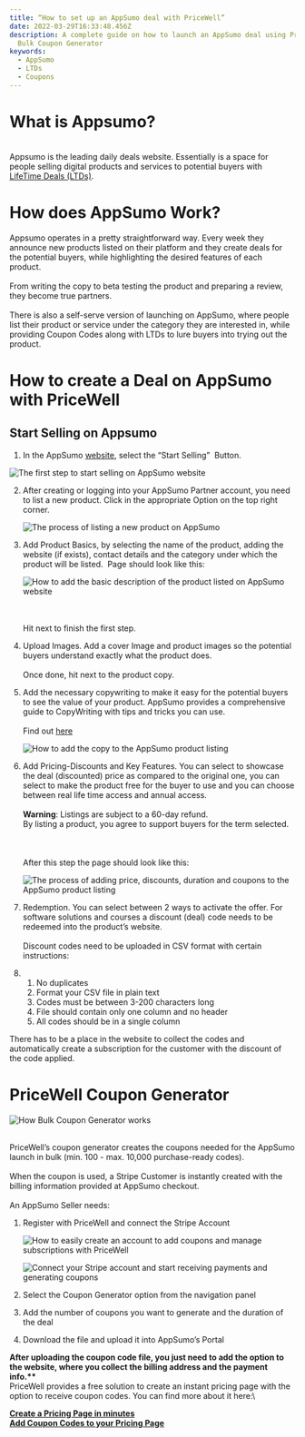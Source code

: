 ```yaml
---
title: “How to set up an AppSumo deal with PriceWell”
date: 2022-03-29T16:33:48.456Z
description: A complete guide on how to launch an AppSumo deal using PriceWell's
  Bulk Coupon Generator
keywords:
  - AppSumo
  - LTDs
  - Coupons
---
```

<!--StartFragment-->

# What is Appsumo?

\
Appsumo is the leading daily deals website. Essentially is a space for people selling digital products and services to potential buyers with [LifeTime Deals (LTDs)](https://help.appsumo.com/article/34-what-is-a-lifetime-deal). 

# How does AppSumo Work?

Appsumo operates in a pretty straightforward way. Every week they announce new products listed on their platform and they create deals for the potential buyers, while highlighting the desired features of each product.\
\
From writing the copy to beta testing the product and preparing a review, they become true partners.\
\
There is also a self-serve version of launching on AppSumo, where people list their product or service under the category they are interested in, while providing Coupon Codes along with LTDs to lure buyers into trying out the product.

# How to create a Deal on AppSumo with PriceWell

## Start Selling on Appsumo

1. In the AppSumo [website](https://sell.appsumo.com/), select the “Start Selling”  Button. 

![The first step to start selling on AppSumo website](https://lh4.googleusercontent.com/NZ1AFwpHSv-yNh2umJSR2M7psT1c5DOP45b3vhBjaT8qvX0MmjSJ-1E4X-tIpbIsQuCPTo3SXIM5Piziw4F0xw6ssfarBPTaJSOSzXAbnTqGVJGshBmDVXxjPQHPFcEECVBebl73 "AppSumo Landing Page")

2. After creating or logging into your AppSumo Partner account, you need to list a new product. Click in the appropriate Option on the top right corner.

   ![The process of listing a new product on AppSumo ](/img/appsumo-list-new-product.png "How to List a new product on AppSumo")
3. Add Product Basics, by selecting the name of the product, adding the website (if exists), contact details and the category under which the product will be listed.  Page should look like this:

   ![How to add the basic description of the product listed on AppSumo website](/img/appsumo-product-basics.png "AppSumo Product Basics")

   \
   \
   Hit next to finish the first step.
4. Upload Images. Add a cover Image and product images so the potential buyers understand exactly what the product does.\
   \
   Once done, hit next to the product copy.
5. Add the necessary copywriting to make it easy for the potential buyers to see the value of your product. AppSumo provides a comprehensive guide to CopyWriting with tips and tricks you can use.\
   \
   Find out [here](https://docs.google.com/document/d/1fkn9heEy57kaYohwZDtc_8Qozr99TWxznWthOI_XIUU/edit)

   ![How to add the copy to the AppSumo product listing](/img/appsumo-product-copy.png "AppSumo Copy Listing")
6. Add Pricing-Discounts and Key Features. You can select to showcase the deal (discounted) price as compared to the original one, you can select to make the product free for the buyer to use and you can choose between real life time access and annual access.\
   \
   **Warning**: Listings are subject to a 60-day refund. \
   By listing a product, you agree to support buyers for the term selected.\
   \
   \
   \
   After this step the page should look like this:

   ![The process of adding price, discounts, duration and coupons to the AppSumo product listing](/img/appsumo-pricing.png "Finalizing the AppSumo listing")
7. Redemption. You can select between 2 ways to activate the offer. For software solutions and courses a discount (deal) code needs to be redeemed into the product’s website.\
   \
   Discount codes need to be uploaded in CSV format with certain instructions: 
8. 1. No duplicates
   2. Format your CSV file in plain text
   3. Codes must be between 3-200 characters long
   4. File should contain only one column and no header
   5. All codes should be in a single column

There has to be a place in the website to collect the codes and automatically create a subscription for the customer with the discount of the code applied.

# PriceWell Coupon Generator

![How Bulk Coupon Generator works](https://lh3.googleusercontent.com/w5dzq532R-CWuOwYoShiUmiZDIzWsysn1n-bXZ94ZAFCJp5OZ2dvFk4poZTE9_kkYN2quwJYV7RWFK8c2RY2Yy0ZSuz7rMhCoyE-fFyQqcct1Jp63itAlca-4i__BYm5XfacbXLt "Bulk Coupon Generator")

\
PriceWell’s coupon generator creates the coupons needed for the AppSumo launch in bulk (min. 100 - max. 10,000 purchase-ready codes).\
\
When the coupon is used, a Stripe Customer is instantly created with the billing information provided at AppSumo checkout.\
\
An AppSumo Seller needs: 

1. Register with PriceWell and connect the Stripe Account

   ![How to easily create an account to add coupons and manage subscriptions with PriceWell](/img/create-pricewell-acc.png "Create a PriceWell account ")

   ![Connect your Stripe account and start receiving payments and generating coupons](/img/connect-stripe-gif.gif "Connect Stripe to a PriceWell account")
2. Select the Coupon Generator option from the navigation panel
3. Add the number of coupons you want to generate and the duration of the deal
4. Download the file and upload it into AppSumo’s Portal

**After uploading the coupon code file, you just need to add the option to the website, where you collect the billing address and the payment info.\*\***\
PriceWell provides a free solution to create an instant pricing page with the option to receive coupon codes. You can find more about it here:\
<!--StartFragment-->

**[Create a Pricing Page in minutes](https://help.pricewell.io/getting-started/create-a-pricing-page/)**\
**[Add Coupon Codes to your Pricing Page](https://help.pricewell.io/features/pricing_pages/adding-coupons/)**

<!--EndFragment-->